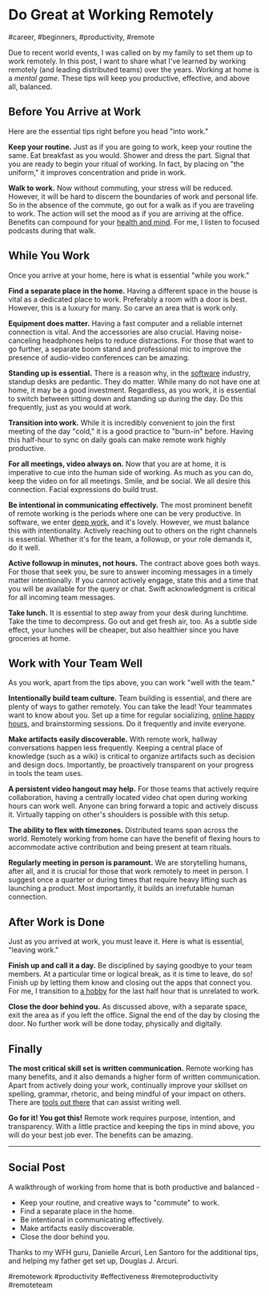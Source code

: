 # Do Great at Working Remotely
#career, #beginners, #productivity, #remote

Due to recent world events, I was called on by my family to set them up to work remotely. In this post, I want to share what I've learned by working remotely (and leading distributed teams) over the years. Working at home is a *mental game*. These tips will keep you productive, effective, and above all, balanced.

## Before You Arrive at Work

Here are the essential tips right before you head "into work."

**Keep your routine.** Just as if you are going to work, keep your routine the same. Eat breakfast as you would. Shower and dress the part. Signal that you are ready to begin your ritual of working. In fact, by placing on "the uniform," it improves concentration and pride in work.  

**Walk to work.** Now without commuting, your stress will be reduced. However, it will be hard to discern the boundaries of work and personal life. So in the absence of the commute, go out for a walk as if you are traveling to work. The action will set the mood as if you are arriving at the office. Benefits can compound for your [health and mind](https://medium.com/hackernoon/the-manager-stew-dd59cd653728). For me, I listen to focused podcasts during that walk.

## While You Work

Once you arrive at your home, here is what is essential "while you work."

**Find a separate place in the home.** Having a different space in the house is vital as a dedicated place to work. Preferably a room with a door is best. However, this is a luxury for many. So carve an area that is work only.

**Equipment does matter.** Having a fast computer and a reliable internet connection is vital. And the accessories are also crucial. Having noise-canceling headphones helps to reduce distractions. For those that want to go further, a separate boom stand and professional mic to improve the presence of audio-video conferences can be amazing.

**Standing up is essential.** There is a reason why, in the [software](https://dev.to/solidi/what-is-a-software-engineer-anyway-3fb2) industry, standup desks are pedantic. They do matter. While many do not have one at home, it may be a good investment. Regardless, as you work, it is essential to switch between sitting down and standing up during the day. Do this frequently, just as you would at work.

**Transition into work.** While it is incredibly convenient to join the first meeting of the day "cold," it is a good practice to "burn-in" before. Having this half-hour to sync on daily goals can make remote work highly productive.

**For all meetings, video always on.** Now that you are at home, it is imperative to cue into the human side of working. As much as you can do, keep the video on for all meetings. Smile, and be social. We all desire this connection. Facial expressions do build trust.

**Be intentional in communicating effectively.** The most prominent benefit of remote working is the periods where one can be very productive. In software, we enter [deep work](https://letterstoanewdeveloper.com/2019/12/19/cultivate-the-skill-of-undivided-attention-or-deep-work/), and it's lovely. However, we must balance this with intentionality. Actively reaching out to others on the right channels is essential. Whether it's for the team, a followup, or your role demands it, do it well.

**Active followup in minutes, not hours.** The contract above goes both ways. For those that seek you, be sure to answer incoming messages in a timely matter intentionally. If you cannot actively engage, state this and a time that you will be available for the query or chat. Swift acknowledgment is critical for all incoming team messages.

**Take lunch.** It is essential to step away from your desk during lunchtime. Take the time to decompress. Go out and get fresh air, too. As a subtle side effect, your lunches will be cheaper, but also healthier since you have groceries at home.

## Work with Your Team Well

As you work, apart from the tips above, you can work "well with the team."

**Intentionally build team culture.** Team building is essential, and there are plenty of ways to gather remotely. You can take the lead! Your teammates want to know about you. Set up a time for regular socializing, [online happy hours](https://skribbl.io/), and brainstorming sessions. Do it frequently and invite everyone.

**Make artifacts easily discoverable.** With remote work, hallway conversations happen less frequently. Keeping a central place of knowledge (such as a wiki) is critical to organize artifacts such as decision and design docs. Importantly, be proactively transparent on your progress in tools the team uses.

**A persistent video hangout may help.** For those teams that actively require collaboration, having a centrally located video chat open during working hours can work well. Anyone can bring forward a topic and actively discuss it. Virtually tapping on other's shoulders is possible with this setup.

**The ability to flex with timezones.** Distributed teams span across the world. Remotely working from home can have the benefit of flexing hours to accommodate active contribution and being present at team rituals.

**Regularly meeting in person is paramount.** We are storytelling humans, after all, and it is crucial for those that work remotely to meet in person. I suggest once a quarter or during times that require heavy lifting such as launching a product. Most importantly, it builds an irrefutable human connection.

## After Work is Done

Just as you arrived at work, you must leave it. Here is what is essential, "leaving work."

**Finish up and call it a day.** Be disciplined by saying goodbye to your team members. At a particular time or logical break, as it is time to leave, do so! Finish up by letting them know and closing out the apps that connect you. For me, I transition to [a hobby](https://medium.com/@solidi/cq-personal-mastery-through-hobbies-f25aab2e49ad) for the last half hour that is unrelated to work.

**Close the door behind you.** As discussed above, with a separate space, exit the area as if you left the office. Signal the end of the day by closing the door. No further work will be done today, physically and digitally.

## Finally

**The most critical skill set is written communication.** Remote working has many benefits, and it also demands a higher form of written communication. Apart from actively doing your work, continually improve your skillset on spelling, grammar, rhetoric, and being mindful of your impact on others. There are [tools out there](https://medium.com/@solidi/the-one-about-blogging-cd9e65a2055b) that can assist writing well.

**Go for it! You got this!** Remote work requires purpose, intention, and transparency. With a little practice and keeping the tips in mind above, you will do your best job ever. The benefits can be amazing.

---

## Social Post

A walkthrough of working from home that is both productive and balanced -

- Keep your routine, and creative ways to "commute" to work.
- Find a separate place in the home.
- Be intentional in communicating effectively.
- Make artifacts easily discoverable.
- Close the door behind you.

Thanks to my WFH guru, Danielle Arcuri, Len Santoro for the additional tips, and helping my father get set up, Douglas J. Arcuri.

#remotework #productivity #effectiveness #remoteproductivity #remoteteam
